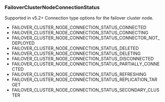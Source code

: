### FailoverClusterNodeConnectionStatus
Supported in v5.2+
  Connection type options for the failover cluster node.

- FAILOVER_CLUSTER_NODE_CONNECTION_STATUS_CONNECTED
- FAILOVER_CLUSTER_NODE_CONNECTION_STATUS_CONNECTING
- FAILOVER_CLUSTER_NODE_CONNECTION_STATUS_CONNECTOR_NOT_DEPLOYED
- FAILOVER_CLUSTER_NODE_CONNECTION_STATUS_DELETED
- FAILOVER_CLUSTER_NODE_CONNECTION_STATUS_DELETING
- FAILOVER_CLUSTER_NODE_CONNECTION_STATUS_DISCONNECTED
- FAILOVER_CLUSTER_NODE_CONNECTION_STATUS_PARTIALLY_CONNECTED
- FAILOVER_CLUSTER_NODE_CONNECTION_STATUS_REFRESHING
- FAILOVER_CLUSTER_NODE_CONNECTION_STATUS_REPLICATION_TARGET
- FAILOVER_CLUSTER_NODE_CONNECTION_STATUS_SECONDARY_CLUSTER

